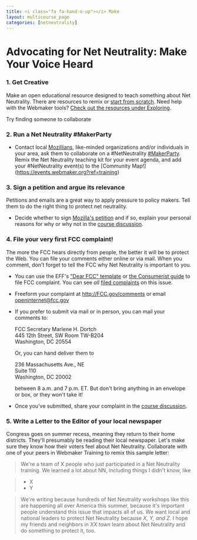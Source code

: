 ```yaml
---
title: <i class="fa fa-hand-o-up"></i> Make
layout: multicourse_page
categories: [netneutrality]
---
```


<script src="{{site.baseurl}}/js/make-api.js"></script>
<script src="{{site.baseurl}}/js/makeGallery.js"></script>

# Advocating for Net Neutrality: Make Your Voice Heard

### 1. Get Creative
Make an open educational resource designed to teach something about Net Neutrality. There are resources to remix or <a href="http://webmaker.org/tools">start from scratch</a>. Need help with the Webmaker tools? <a href="../../exploring/resources/">Check out the resources under Exploring</a>.

Try finding someone to collaborate

<div class="gallery">
<div class="make-gallery row"></div>
</div>
<script type="text/javascript">
			var gallery = new MakeGallery(
			{
				tagPrefix: "webmaker:netneutrality-makeprompt",
				limit: 6
			},
			".make-gallery",
			{
	    		apiURL: "https://makeapi.webmaker.org",
                hidden: ["tags", "description"]
			});
</script>

### 2. Run a Net Neutrality #MakerParty
- Contact local <a href="http://mozillians.org">Mozillians</a>, like-minded organizations and/or individuals in your area, ask them to collaborate on a #NetNeutrality <a href="http://party.webmaker.org">#MakerParty</a>. Remix the Net Neutrality teaching kit for your event agenda, and add your #NetNeutrality event(s) to the [Community Map!] (https://events.webmaker.org?ref=training)


### 3. Sign a petition and argue its relevance
Petitions and emails are a great way to apply pressure to policy makers. Tell them to do the right thing to protect net neutrality.

* Decide whether to sign <a href="https://sendto.mozilla.org/page/s/protect-net-neutrality">Mozilla's petition</a> and if so, explain your personal reasons for why or why not in the <a href="http://discourse.webmakerprototypes.org/category/training/net-neutrality">course discussion</a>. 

### 4. File your very first FCC complaint!
The more the FCC hears directly from people, the better it will be to protect the Web. You can file your comments either online or via mail. When you comment, don't forget to tell the FCC why Net Neutrality is important to you.

* You can use the EFF's <a href="https://www.dearfcc.org/">"Dear FCC" template</a> or <a href="http://consumerist.com/2014/05/15/how-to-tell-the-fcc-exactly-what-you-think-about-the-proposed-net-neutrality-rule/">the Consumerist guide</a> to file FCC complaint. You can see *all* <a href="http://apps.fcc.gov/ecfs/comment_search/execute?proceeding=14-28">filed complaints</a> on this issue. 
* Freeform your complaint at <a href="http://fcc.gov/comments">http://FCC.gov/comments</a> or email openinternet@fcc.gov
* If you prefer to submit via mail or in person, you can mail your comments to: 
	
	FCC Secretary Marlene H. Dortch  
	445 12th Street, SW Room  TW-B204  
	Washington, DC 20554  
	

	Or, you can hand deliver them to 
	
	236  Massachusetts  Ave., NE  
	Suite 110  
	Washington, DC 20002 

	between 8 a.m.  and 7 p.m. ET. But don't bring anything in an envelope or box, or they won't take it!

* Once you've submitted, share your complaint in the <a href="http://discourse.webmakerprototypes.org/category/training/net-neutrality">course discussion</a>. 

### 5. Write a Letter to the Editor of your local newspaper
Congress goes on summer recess, meaning they return to their home districts. They'll presumably be reading their local newspaper. Let's make sure they know how their voters feel about Net Neutrality. Collaborate with one of your peers in Webmaker Training to remix this sample letter:

>We're  a team of X people who just participated in a Net Neutrality training. We learned a lot about NN, including things I didn't know, like 

>* X 
>* Y

>We're writing because hundreds of Net Neutrality workshops like this are happening all over America this summer, because it's important people  understand this issue that impacts all of us. We want local and national leaders to protect Net Neutrality because *X, Y, and Z*. I hope my  friends and neighbors in *XX town* learn about Net Neutrality and do something to protect it, too.